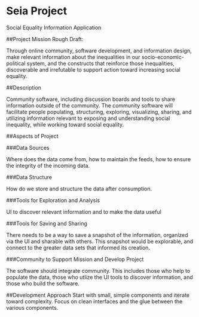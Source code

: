 Seia Project
====
Social Equality Information Application

##Project Mission
Rough Draft:

Through online community, software development, and information design, make relevant information about the inequalities in our socio-economic-political system, and the constructs that reinforce those inequalities, discoverable and irrefutable to support action toward increasing social equality.

##Description

Community software, including discussion boards and tools to share information outside of the community. The community software will facilitate people populating, structuring, exploring, visualizing, sharing, and utilizing information relevant to exposing and understanding social inequality, while working toward social equality.



##Aspects of Project

###Data Sources

Where does the data come from, how to maintain the feeds, how to ensure the integrity of the incoming data.


###Data Structure

How do we store and structure the data after consumption.


###Tools for Exploration and Analysis

UI to discover relevant information and to make the data useful


###Tools for Saving and Sharing

There needs to be a way to save a snapshot of the information, organized via the UI and sharable with others.  This snapshot would be explorable, and connect to the greater data sets that informed its creation.


###Community to Support Mission and Develop Project

The software should integrate community.  This includes those who help to populate the data, those who utlize the UI tools to discover information, and those who build the software.


##Development Approach
Start with small, simple components and iterate toward complexity.  Focus on clean interfaces and the glue between the various components.



